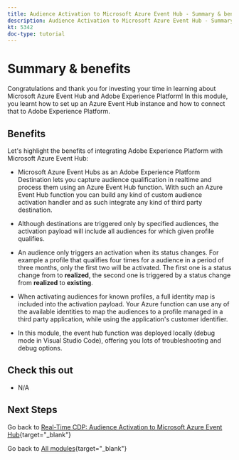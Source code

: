 ```yaml
---
title: Audience Activation to Microsoft Azure Event Hub - Summary & benefits
description: Audience Activation to Microsoft Azure Event Hub - Summary & benefits
kt: 5342
doc-type: tutorial
---
```

# Summary & benefits

Congratulations and thank you for investing your time in learning about Microsoft Azure Event Hub and Adobe Experience Platform! 
In this module, you learnt how to set up an Azure Event Hub instance and how to connect that to Adobe Experience Platform.

## Benefits

Let's highlight the benefits of integrating Adobe Experience Platform with Microsoft Azure Event Hub:

- Microsoft Azure Event Hubs as an Adobe Experience Platform Destination lets you capture audience qualification in realtime and process them using an Azure Event Hub function. With such an Azure Event Hub function you can build any kind of custom audience activation handler and as such integrate any kind of third party destination.

- Although destinations are triggered only by specified audiences, the activation payload will include all audiences for which given profile qualifies.

- An audience only triggers an activation when its status changes. For example a profile that qualifies four times for a audience in a period of three months, only the first two will be activated. The first one is a status change from to **realized**, the second one is triggered by a status change from **realized** to **existing**.

- When activating audiences for known profiles, a full identity map is included into the activation payload. Your Azure function can use any of the available identities to map the audiences to a profile managed in a third party application, while using the application's customer identifier.

- In this module, the event hub function was deployed locally (debug mode in Visual Studio Code), offering you lots of troubleshooting and debug options.

## Check this out

- N/A

## Next Steps

Go back to [Real-Time CDP: Audience Activation to Microsoft Azure Event Hub](./segment-activation-microsoft-azure-eventhub.md){target="_blank"}

Go back to [All modules](./../../../../overview.md){target="_blank"}